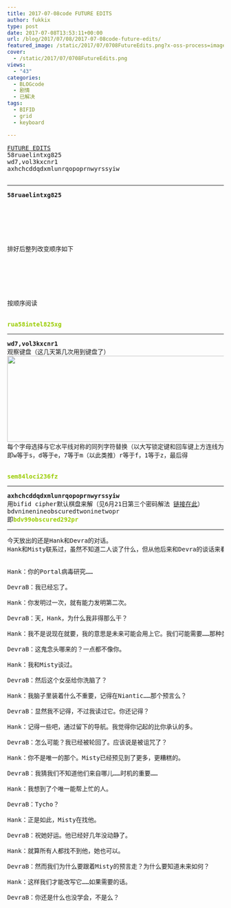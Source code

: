 ```yaml
---
title: 2017-07-08code FUTURE EDITS
author: fukkix
type: post
date: 2017-07-08T13:53:11+00:00
url: /blog/2017/07/08/2017-07-08code-future-edits/
featured_image: /static/2017/07/0708FutureEdits.png?x-oss-process=image/resize,m_fill,w_700,h_220
cover:
  - /static/2017/07/0708FutureEdits.png
views:
  - "43"
categories:
  - BLOGcode
  - 剧情
  - 已解决
tags:
  - BIFID
  - grid
  - keyboard

---
```

<pre><a href="http://investigate.ingress.com/2017/07/08/future-edits/" target="_blank" rel="noopener">FUTURE EDITS</a>
58ruaelintxg825
<!--StartFragment -->wd7,vol3kxcnr1
axhchcddqdxmlunrqopoprnwyrssyiw

<!--more--></pre>

* * *

<pre><strong>58ruaelintxg825
</strong>


<table border="0" cellpading="0" cellspacing="0"   >
  
  	
  
</table>

排好后整列改变顺序如下



<table border="0" cellpading="0" cellspacing="0"   >
  
  	
  
</table>

按顺序阅读

<strong>
<span style="color: #99cc00;">rua58intel825xg</span></strong></pre>

* * *

<pre><strong>wd7,vol3kxcnr1
</strong>观察键盘（这几天第几次用到键盘了）
<a href="/static/2017/07/KBUSA_WB_grande.png"><img class="alignnone size-full wp-image-410" src="/static/2017/07/KBUSA_WB_grande.png" alt="" width="600" height="200" srcset="/static/2017/07/KBUSA_WB_grande.png 600w, /static/2017/07/KBUSA_WB_grande.png?x-oss-process=image/resize,m_fill,w_300,h_100 300w" sizes="(max-width: 600px) 100vw, 600px" /></a>
每个字母选择与它水平线对称的同列字符替换（以大写锁定键和回车键上方连线为对称轴）
即w等于s，d等于e，7等于m（以此类推）r等于f，1等于z，最后得
<!--StartFragment -->

<span style="color: #99cc00;"><strong>sem84loci236fz</strong></span></pre>

* * *

<pre><strong>axhchcddqdxmlunrqopoprnwyrssyiw
</strong>用bifid cipher默认棋盘来解（见6月21日第三个密码解法 <a href="https://passcode.fr/2017/06/21/2017-06-21code-hank-johnsons-nomad-13magnus-reawakens-part-2/">链接在此</a>）
bdvninenineobscuredtwoninetwopr
即<strong><span style="color: #99cc00;">bdv99obscured292pr</span></strong></pre>

* * *

<pre>今天放出的还是Hank和Devra的对话。
Hank和Misty联系过，虽然不知道二人谈了什么，但从他后来和Devra的谈话来看，Hank的观点被Misty影响了。


Hank：你的Portal病毒研究……

DevraB：我已经忘了。

Hank：你发明过一次，就有能力发明第二次。

DevraB：天，Hank，为什么我非得那么干？

Hank：我不是说现在就要，我的意思是未来可能会用上它。我们可能需要……那种类型的道具。

DevraB：这鬼念头哪来的？一点都不像你。

Hank：我和Misty谈过。

DevraB：然后这个女巫给你洗脑了？

Hank：我脑子里装着什么不重要，记得在Niantic……那个预言么？

DevraB：显然我不记得，不过我读过它。你还记得？

Hank：记得一些吧，通过留下的导航。我觉得你记起的比你承认的多。

DevraB：怎么可能？我已经被轮回了。应该说是被诅咒了？

Hank：你不是唯一的那个。Misty已经预见到了更多，更糟糕的。

DevraB：我猜我们不知道他们来自哪儿……时机的重要……

Hank：我想到了个唯一能帮上忙的人。

DevraB：Tycho？

Hank：正是如此，Misty在找他。

DevraB：祝她好运。他已经好几年没动静了。

Hank：就算所有人都找不到他，她也可以。

DevraB：然而我们为什么要跟着Misty的预言走？为什么要知道未来如何？

Hank：这样我们才能改写它……如果需要的话。

DevraB：你还是什么也没学会，不是么？

</pre>
